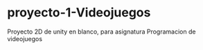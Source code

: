 # proyecto-1-Videojuegos
Proyecto 2D de unity en blanco, para asignatura Programacion de videojuegos
